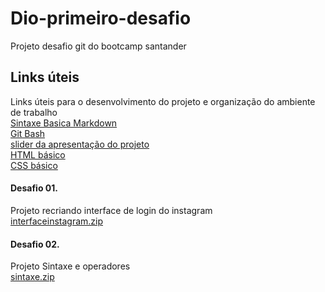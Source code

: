 # Dio-primeiro-desafio
Projeto desafio git do bootcamp santander

## Links úteis
Links úteis para o desenvolvimento do projeto e organização do ambiente de trabalho  
[Sintaxe Basica Markdown](https://www.markdownguide.org/basic-syntax/)  
[Git Bash](https://gitforwindows.org/)  
[slider da apresentação do projeto](https://drive.google.com/file/d/1IZu0qohv1JOmxjEra1lknDiiStU68bl4/view)  
[HTML básico](https://www.w3schools.com/html/)  
[CSS básico](https://developer.mozilla.org/pt-BR/docs/Web/CSS)  

#### Desafio 01.
Projeto recriando interface de login do instagram  
[interfaceinstagram.zip](https://github.com/Markschrispim/Dio-primeiro-desafio/files/8977186/interfaceinstagram.zip)
#### Desafio 02.
Projeto Sintaxe e operadores  
[sintaxe.zip](https://github.com/Markschrispim/Dio-primeiro-desafio/files/9066386/sintaxe.zip)
